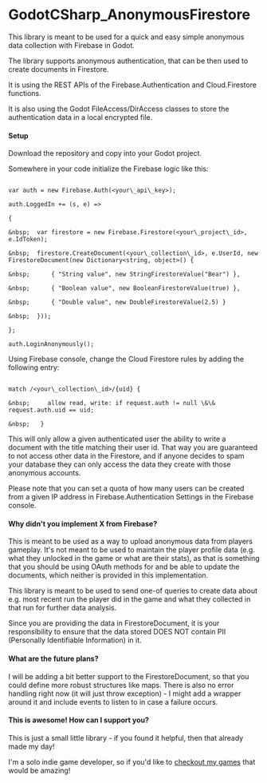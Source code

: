 # GodotCSharp\_AnonymousFirestore

This library is meant to be used for a quick and easy simple anonymous data collection with Firebase in Godot.

The library supports anonymous authentication, that can be then used to create documents in Firestore.

It is using the REST APIs of the Firebase.Authentication and Cloud.Firestore functions.

It is also using the Godot FileAccess/DirAccess classes to store the authentication data in a local encrypted file.



#### Setup

Download the repository and copy into your Godot project.

Somewhere in your code initialize the Firebase logic like this:

```

var auth = new Firebase.Auth(<your\_api\_key>);

auth.LoggedIn += (s, e) =>

{

&nbsp;	var firestore = new Firebase.Firestore(<your\_project\_id>, e.IdToken);

&nbsp;	firestore.CreateDocument(<your\_collection\_id>, e.UserId, new FirestoreDocument(new Dictionary<string, object>() {

&nbsp;		{ "String value", new StringFirestoreValue("Bear") },

&nbsp;		{ "Boolean value", new BooleanFirestoreValue(true) },

&nbsp;		{ "Double value", new DoubleFirestoreValue(2.5) }

&nbsp;	}));

};

auth.LoginAnonymously();

```



Using Firebase console, change the Cloud Firestore rules by adding the following entry:

```

match /<your\_collection\_id>/{uid} {

&nbsp;     allow read, write: if request.auth != null \&\& request.auth.uid == uid;

&nbsp;   }

```

This will only allow a given authenticated user the ability to write a document with the title matching their user id. That way you are guaranteed to not access other data in the Firestore, and if anyone decides to spam your database they can only access the data they create with those anonymous accounts.

Please note that you can set a quota of how many users can be created from a given IP address in Firebase.Authentication Settings in the Firebase console.



#### Why didn't you implement X from Firebase?

This is meant to be used as a way to upload anonymous data from players gameplay. It's not meant to be used to maintain the player profile data (e.g. what they unlocked in the game or what are their stats), as that is something that you should be using OAuth methods for and be able to update the documents, which neither is provided in this implementation.

This library is meant to be used to send one-of queries to create data about e.g. most recent run the player did in the game and what they collected in that run for further data analysis.

Since you are providing the data in FirestoreDocument, it is your responsibility to ensure that the data stored DOES NOT contain PII (Personally Identifiable Information) in it.



#### What are the future plans?

I will be adding a bit better support to the FirestoreDocument, so that you could define more robust structures like maps. There is also no error handling right now (it will just throw exception) - I might add a wrapper around it and include events to listen to in case a failure occurs.



#### This is awesome! How can I support you?

This is just a small little library - if you found it helpful, then that already made my day!

I'm a solo indie game developer, so if you'd like to [checkout my games](https://store.steampowered.com/search/?developer=Rainier%20Interactive) that would be amazing!

